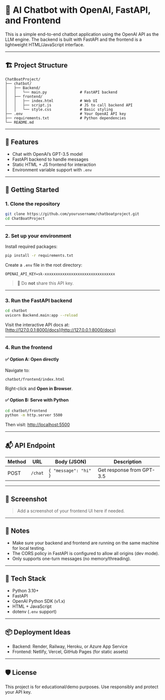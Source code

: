 # 🤖 AI Chatbot with OpenAI, FastAPI, and Frontend

This is a simple end-to-end chatbot application using the OpenAI API as the LLM engine. The backend is built with FastAPI and the frontend is a lightweight HTML/JavaScript interface.

---

## 🏗️ Project Structure

```
ChatBoatProject/
├── chatbot/
│   ├── Backend/
│   │   └── main.py               # FastAPI backend
│   ├── frontend/
│   │   ├── index.html            # Web UI
│   │   ├── script.js             # JS to call backend API
│   │   └── style.css             # Basic styling
├── .env                          # Your OpenAI API key
├── requirements.txt              # Python dependencies
└── README.md
```

---

## 🧠 Features

- Chat with OpenAI’s GPT-3.5 model
- FastAPI backend to handle messages
- Static HTML + JS frontend for interaction
- Environment variable support with `.env`

---

## 🚀 Getting Started

### 1. Clone the repository

```bash
git clone https://github.com/yourusername/chatboatproject.git
cd ChatBoatProject
```

---

### 2. Set up your environment

Install required packages:

```bash
pip install -r requirements.txt
```

Create a `.env` file in the root directory:

```
OPENAI_API_KEY=sk-xxxxxxxxxxxxxxxxxxxxxxxxxxxxxxxx
```

> 🔐 Do **not** share this API key.

---

### 3. Run the FastAPI backend

```bash
cd chatbot
uvicorn Backend.main:app --reload
```

Visit the interactive API docs at:  
[http://127.0.0.1:8000/docs](http://127.0.0.1:8000/docs)

---

### 4. Run the frontend

#### ✅ Option A: Open directly

Navigate to:

```
chatbot/frontend/index.html
```

Right-click and **Open in Browser**.

#### ✅ Option B: Serve with Python

```bash
cd chatbot/frontend
python -m http.server 5500
```

Then visit: [http://localhost:5500](http://localhost:5500)

---

## 📬 API Endpoint

| Method | URL               | Body (JSON)             | Description              |
|--------|-------------------|-------------------------|--------------------------|
| POST   | `/chat`           | `{ "message": "hi" }`   | Get response from GPT-3.5 |

---

## 📸 Screenshot

> Add a screenshot of your frontend UI here if needed.

---

## 📌 Notes

- Make sure your backend and frontend are running on the same machine for local testing.
- The CORS policy in FastAPI is configured to allow all origins (dev mode).
- Only supports one-turn messages (no memory/threading).

---

## 🧱 Tech Stack

- Python 3.10+
- FastAPI
- OpenAI Python SDK (v1.x)
- HTML + JavaScript
- dotenv (`.env` support)

---

## 📦 Deployment Ideas

- Backend: Render, Railway, Heroku, or Azure App Service
- Frontend: Netlify, Vercel, GitHub Pages (for static assets)

---

## 🛡️ License

This project is for educational/demo purposes. Use responsibly and protect your API key.